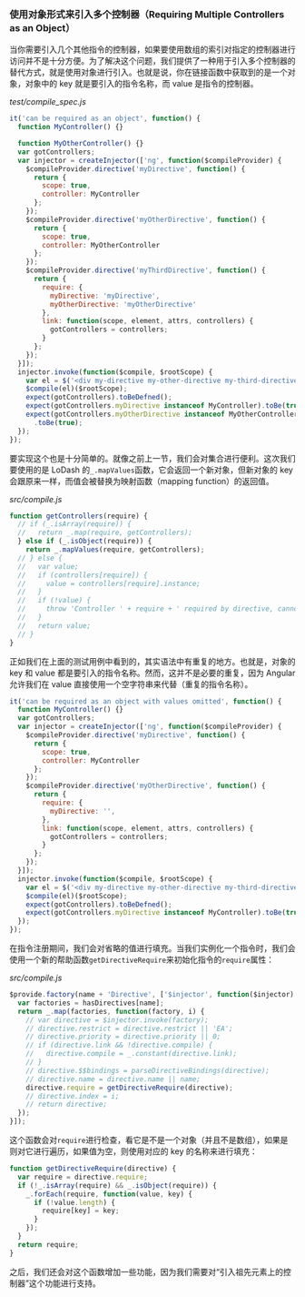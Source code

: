 ### 使用对象形式来引入多个控制器（Requiring Multiple Controllers as an Object）

当你需要引入几个其他指令的控制器，如果要使用数组的索引对指定的控制器进行访问并不是十分方便。为了解决这个问题，我们提供了一种用于引入多个控制器的替代方式，就是使用对象进行引入。也就是说，你在链接函数中获取到的是一个对象，对象中的 key 就是要引入的指令名称，而 value 是指令的控制器。

_test/compile_spec.js_

```js
it('can be required as an object', function() {
  function MyController() {}

  function MyOtherController() {}
  var gotControllers;
  var injector = createInjector(['ng', function($compileProvider) {
    $compileProvider.directive('myDirective', function() {
      return {
        scope: true,
        controller: MyController
      };
    });
    $compileProvider.directive('myOtherDirective', function() {
      return {
        scope: true,
        controller: MyOtherController
      };
    });
    $compileProvider.directive('myThirdDirective', function() {
      return {
        require: {
          myDirective: 'myDirective',
          myOtherDirective: 'myOtherDirective'
        },
        link: function(scope, element, attrs, controllers) {
          gotControllers = controllers;
        }
      };
    });
  }]);
  injector.invoke(function($compile, $rootScope) {
    var el = $('<div my-directive my-other-directive my-third-directive></div>');
    $compile(el)($rootScope);
    expect(gotControllers).toBeDefned();
    expect(gotControllers.myDirective instanceof MyController).toBe(true);
    expect(gotControllers.myOtherDirective instanceof MyOtherController)
      .toBe(true);
  });
});
```

要实现这个也是十分简单的。就像之前上一节，我们会对集合进行便利。这次我们要使用的是 LoDash 的`_.mapValues`函数，它会返回一个新对象，但新对象的 key 会跟原来一样，而值会被替换为映射函数（mapping function）的返回值。

_src/compile.js_

```js
function getControllers(require) {
  // if (_.isArray(require)) {
  //   return _.map(require, getControllers);
  } else if (_.isObject(require)) {
    return _.mapValues(require, getControllers);
  // } else {
  //   var value;
  //   if (controllers[require]) {
  //     value = controllers[require].instance;
  //   }
  //   if (!value) {
  //     throw 'Controller ' + require + ' required by directive, cannot be found!';
  //   }
  //   return value;
  // }
}
```

正如我们在上面的测试用例中看到的，其实语法中有重复的地方。也就是，对象的 key 和 value 都是要引入的指令名称。然而，这并不是必要的重复，因为 Angular 允许我们在 value 直接使用一个空字符串来代替（重复的指令名称）。

```js
it('can be required as an object with values omitted', function() {
  function MyController() {}
  var gotControllers;
  var injector = createInjector(['ng', function($compileProvider) {
    $compileProvider.directive('myDirective', function() {
      return {
        scope: true,
        controller: MyController
      };
    });
    $compileProvider.directive('myOtherDirective', function() {
      return {
        require: {
          myDirective: '',
        },
        link: function(scope, element, attrs, controllers) {
          gotControllers = controllers;
        }
      };
    });
  }]);
  injector.invoke(function($compile, $rootScope) {
    var el = $('<div my-directive my-other-directive my-third-directive></div>');
    $compile(el)($rootScope);
    expect(gotControllers).toBeDefned();
    expect(gotControllers.myDirective instanceof MyController).toBe(true);
  });
});
```

在指令注册期间，我们会对省略的值进行填充。当我们实例化一个指令时，我们会使用一个新的帮助函数`getDirectiveRequire`来初始化指令的`require`属性：

_src/compile.js_

```js
$provide.factory(name + 'Directive', ['$injector', function($injector) {
  var factories = hasDirectives[name];
  return _.map(factories, function(factory, i) {
    // var directive = $injector.invoke(factory);
    // directive.restrict = directive.restrict || 'EA';
    // directive.priority = directive.priority || 0;
    // if (directive.link && !directive.compile) {
    //   directive.compile = _.constant(directive.link);
    // }
    // directive.$$bindings = parseDirectiveBindings(directive);
    // directive.name = directive.name || name;
    directive.require = getDirectiveRequire(directive);
    // directive.index = i;
    // return directive;
  });
}]);
```

这个函数会对`require`进行检查，看它是不是一个对象（并且不是数组），如果是则对它进行遍历，如果值为空，则使用对应的 key 的名称来进行填充：

```js
function getDirectiveRequire(directive) {
  var require = directive.require;
  if (!_.isArray(require) && _.isObject(require)) {
    _.forEach(require, function(value, key) {
      if (!value.length) {
        require[key] = key;
      }
    });
  }
  return require;
}
```

之后，我们还会对这个函数增加一些功能，因为我们需要对“引入祖先元素上的控制器”这个功能进行支持。